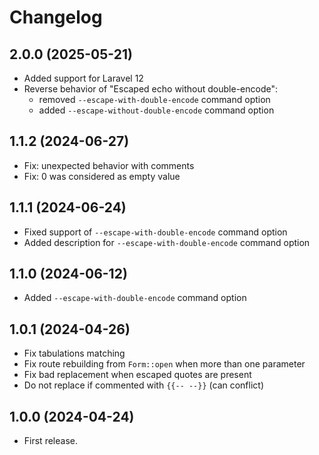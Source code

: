 Changelog
=========

2.0.0 (2025-05-21)
------------------

- Added support for Laravel 12
- Reverse behavior of "Escaped echo without double-encode":
    - removed `--escape-with-double-encode` command option
    - added `--escape-without-double-encode` command option


1.1.2 (2024-06-27)
------------------

- Fix: unexpected behavior with comments
- Fix: 0 was considered as empty value


1.1.1 (2024-06-24)
------------------

- Fixed support of `--escape-with-double-encode` command option
- Added description for `--escape-with-double-encode` command option


1.1.0 (2024-06-12)
------------------

- Added `--escape-with-double-encode` command option


1.0.1 (2024-04-26)
------------------

- Fix tabulations matching
- Fix route rebuilding from `Form::open` when more than one parameter
- Fix bad replacement when escaped quotes are present
- Do not replace if commented with `{{-- --}}` (can conflict)


1.0.0 (2024-04-24)
------------------

- First release.
